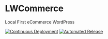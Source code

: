 # LWCommerce

Local First eCommerce WordPress

[![Continuous Deployment](https://github.com/lokuswp/lwcommerce/actions/workflows/deploy-to-sandbox.yml/badge.svg)](https://github.com/lokuswp/lwcommerce/actions/workflows/deploy-to-sandbox.yml)
[![Automated Release](https://github.com/lokuswp/lwcommerce/actions/workflows/releaser.yml/badge.svg)](https://github.com/lokuswp/lwcommerce/actions/workflows/releaser.yml)
